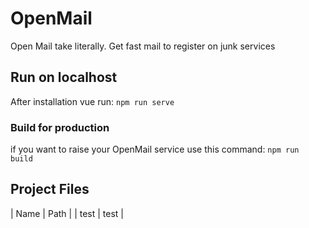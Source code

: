 # OpenMail
 Open Mail take literally. Get fast mail to register on junk services 
## Run on localhost
After installation vue run: `npm run serve`
### Build for production
if you want to raise your OpenMail service use this command: `npm run build`

## Project Files
| Name | Path |
| test | test |
